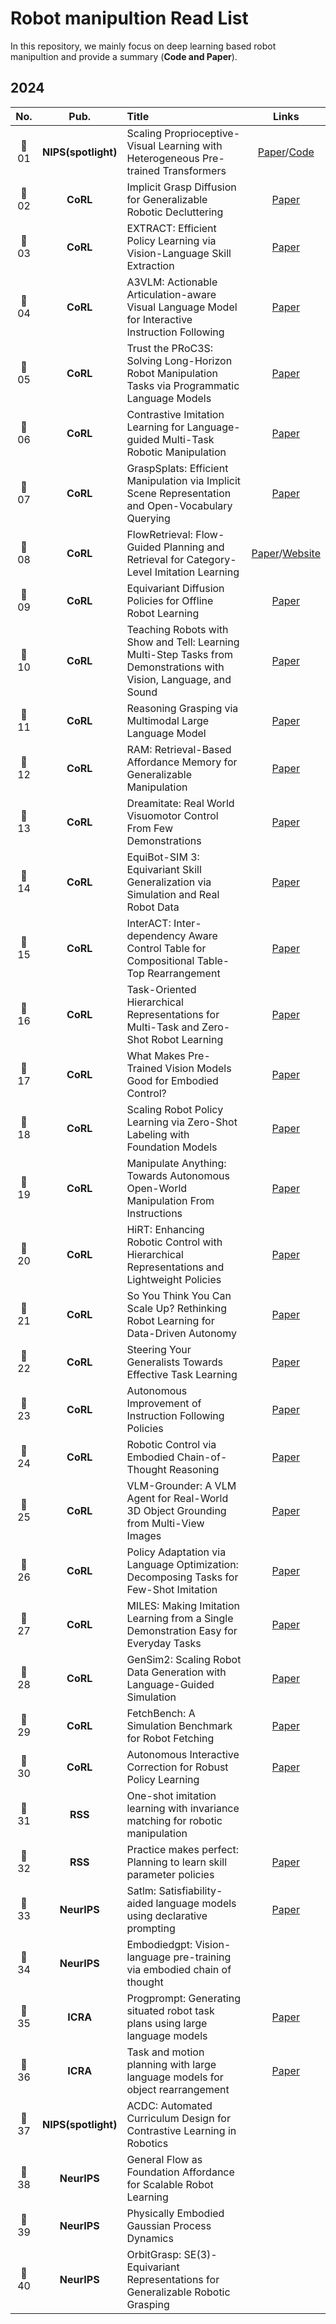 # Robot manipultion Read List   

In this repository, we mainly focus on deep learning based robot manipultion and provide a summary (**Code and Paper**).      

## 2024      
**No.** | **Pub.** | **Title** | **Links** 
:-: | :-: | :-  | :-: 
| :triangular_flag_on_post: 01 | **NIPS(spotlight)** | Scaling Proprioceptive-Visual Learning with Heterogeneous Pre-trained Transformers | [Paper](https://arxiv.org/pdf/2409.20537)/[Code](https://github.com/liruiw/HPT/tree/main) | 
| :triangular_flag_on_post: 02 | **CoRL** | Implicit Grasp Diffusion for Generalizable Robotic Decluttering | [Paper](https://openreview.net/pdf?id=eRJojP2sl6) |
| :triangular_flag_on_post: 03 | **CoRL** | EXTRACT: Efficient Policy Learning via Vision-Language Skill Extraction | [Paper](https://openreview.net/pdf?id=d4bNiYvZkg) |
| :triangular_flag_on_post: 04 | **CoRL** | A3VLM: Actionable Articulation-aware Visual Language Model for Interactive Instruction Following | [Paper](https://openreview.net/forum?id=K3K5Cg2zS9) |
| :triangular_flag_on_post: 05 | **CoRL** | Trust the PRoC3S: Solving Long-Horizon Robot Manipulation Tasks via Programmatic Language Models | [Paper](https://openreview.net/forum?id=lZVBdrEWoS) |
| :triangular_flag_on_post: 06 | **CoRL** | Contrastive Imitation Learning for Language-guided Multi-Task Robotic Manipulation | [Paper](https://openreview.net/forum?id=QPQxJ83ZfU) | 
| :triangular_flag_on_post: 07 | **CoRL** | GraspSplats: Efficient Manipulation via Implicit Scene Representation and Open-Vocabulary Querying | [Paper](https://openreview.net/forum?id=Ov9Rb51n0X) |
| :triangular_flag_on_post: 08 | **CoRL** | FlowRetrieval: Flow-Guided Planning and Retrieval for Category-Level Imitation Learning | [Paper](https://openreview.net/pdf?id=p-O9lBAb4s)/[Website](https://flow-retrieval.github.io)
| :triangular_flag_on_post: 09 | **CoRL** | Equivariant Diffusion Policies for Offline Robot Learning | [Paper](https://openreview.net/forum?id=8Y9J8z5322) |
| :triangular_flag_on_post: 10 | **CoRL** | Teaching Robots with Show and Tell: Learning Multi-Step Tasks from Demonstrations with Vision, Language, and Sound | [Paper](https://openreview.net/forum?id=q2ZtoB0w9M) | 
| :triangular_flag_on_post: 11 | **CoRL** | Reasoning Grasping via Multimodal Large Language Model  | [Paper](https://openreview.net/forum?id=xMlgkql64E) |
| :triangular_flag_on_post: 12 | **CoRL** | RAM: Retrieval-Based Affordance Memory for Generalizable Manipulation | [Paper](https://openreview.net/forum?id=yZl63oZ07k) | 
| :triangular_flag_on_post: 13 | **CoRL** | Dreamitate: Real World Visuomotor Control From Few Demonstrations | [Paper](https://openreview.net/forum?id=zdkqRp63bL) | 
| :triangular_flag_on_post: 14 | **CoRL** | EquiBot-SIM 3:  Equivariant Skill Generalization via Simulation and Real Robot Data | [Paper](https://openreview.net/forum?id=Y4l2tK0kQ7) | 
| :triangular_flag_on_post: 15 | **CoRL** | InterACT: Inter-dependency Aware Control Table for Compositional Table-Top Rearrangement | [Paper](https://openreview.net/forum?id=5l7g59p36M) | 
| :triangular_flag_on_post: 16 | **CoRL** | Task-Oriented Hierarchical Representations for Multi-Task and Zero-Shot Robot Learning | [Paper](https://openreview.net/forum?id=-sV19373Jf) | 
| :triangular_flag_on_post: 17 | **CoRL** | What Makes Pre-Trained Vision Models Good for Embodied Control?  | [Paper](https://openreview.net/forum?id=J3zRtiQ579) | 
| :triangular_flag_on_post: 18 | **CoRL** | Scaling Robot Policy Learning via Zero-Shot Labeling with Foundation Models | [Paper](https://openreview.net/forum?id=WVPjlT32lR) | 
| :triangular_flag_on_post: 19 | **CoRL** | Manipulate Anything: Towards Autonomous Open-World Manipulation From Instructions | [Paper](https://openreview.net/forum?id=j86PqK15k8) | 
| :triangular_flag_on_post: 20 | **CoRL** | HiRT: Enhancing Robotic Control with Hierarchical Representations and Lightweight Policies | [Paper](https://openreview.net/forum?id=K0aD4oQ1lS) | 
| :triangular_flag_on_post: 21 | **CoRL** | So You Think You Can Scale Up? Rethinking Robot Learning for Data-Driven Autonomy | [Paper](https://openreview.net/forum?id=kC7bhe224N) |
| :triangular_flag_on_post: 22 | **CoRL** | Steering Your Generalists Towards Effective Task Learning | [Paper](https://openreview.net/forum?id=mRD0C3y9g3) |
| :triangular_flag_on_post: 23 | **CoRL** | Autonomous Improvement of Instruction Following Policies | [Paper](https://openreview.net/forum?id=HlxG1d815A) | 
| :triangular_flag_on_post: 24 | **CoRL** | Robotic Control via Embodied Chain-of-Thought Reasoning | [Paper](https://openreview.net/forum?id=tSUz-iB04M) |
| :triangular_flag_on_post: 25 | **CoRL** | VLM-Grounder: A VLM Agent for Real-World 3D Object Grounding from Multi-View Images | [Paper](https://openreview.net/forum?id=QIaXZJ8r5M) |
| :triangular_flag_on_post: 26 | **CoRL** | Policy Adaptation via Language Optimization: Decomposing Tasks for Few-Shot Imitation | [Paper](https://openreview.net/forum?id=qLqDt5m68o) | 
| :triangular_flag_on_post: 27 | **CoRL** | MILES: Making Imitation Learning from a Single Demonstration Easy for Everyday Tasks | [Paper](https://openreview.net/forum?id=r-xIK68996) | 
| :triangular_flag_on_post: 28 | **CoRL** | GenSim2: Scaling Robot Data Generation with Language-Guided Simulation | [Paper](https://openreview.net/forum?id=JTRueLwr1k) | 
| :triangular_flag_on_post: 29 | **CoRL** | FetchBench: A Simulation Benchmark for Robot Fetching | [Paper](https://openreview.net/forum?id=O66e3oUo6k) | 
| :triangular_flag_on_post: 30 | **CoRL** | Autonomous Interactive Correction for Robust Policy Learning | [Paper](https://openreview.net/forum?id=yJkS-1Qh8e) |
| :triangular_flag_on_post: 31 | **RSS** | One-shot imitation learning with invariance matching for robotic manipulation |  |
| :triangular_flag_on_post: 32 | **RSS** |  Practice makes perfect: Planning to learn skill parameter policies | [Paper](https://arxiv.org/pdf/2402.15025) | 
| :triangular_flag_on_post: 33 | **NeurIPS** |  Satlm: Satisfiability-aided language models using declarative prompting | [Paper](https://arxiv.org/pdf/2305.09656) | 
| :triangular_flag_on_post: 34 | **NeurIPS** |  Embodiedgpt: Vision-language pre-training via embodied chain of thought | |
| :triangular_flag_on_post: 35 | **ICRA** |  Progprompt: Generating situated robot task plans using large language models | [Paper](https://arxiv.org/pdf/2209.11302) |
| :triangular_flag_on_post: 36 | **ICRA** |  Task and motion planning with large language models for object rearrangement | [Paper](https://arxiv.org/pdf/2303.06247) | 
| :triangular_flag_on_post: 37 | **NIPS(spotlight)** | ACDC: Automated Curriculum Design for Contrastive Learning in Robotics  |  | 
| :triangular_flag_on_post: 38 | **NeurIPS** | General Flow as Foundation Affordance for Scalable Robot Learning | |
| :triangular_flag_on_post: 39 | **NeurIPS** |  Physically Embodied Gaussian Process Dynamics |  | 
| :triangular_flag_on_post: 40 | **NeurIPS** |  OrbitGrasp: SE(3)-Equivariant Representations for Generalizable Robotic Grasping |  | 
